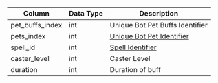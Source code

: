 | Column          | Data Type | Description                              |
| --------------- | --------- | ---------------------------------------- |
| pet_buffs_index | int       | Unique Bot Pet Buffs Identifier          |
| pets_index      | int       | [Unique Bot Pet Identifier](bot_pets.md) |
| spell_id        | int       | [Spell Identifier](spells_new.md)        |
| caster_level    | int       | Caster Level                             |
| duration        | int       | Duration of buff                         |